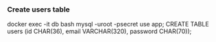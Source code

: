 ### Create users table
docker exec -it db bash
mysql -uroot -psecret
use app;
CREATE TABLE users (id CHAR(36), email VARCHAR(320), password CHAR(70));
